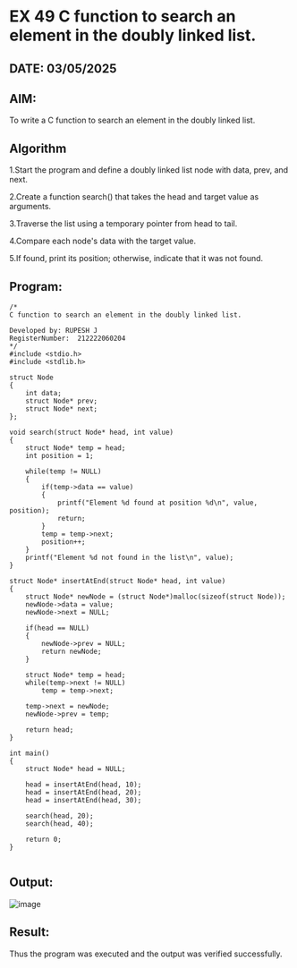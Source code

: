 # EX 49 C function to search an element in the doubly linked list.
## DATE: 03/05/2025
## AIM:
To write a C function to search an element in the doubly linked list.

## Algorithm
1.Start the program and define a doubly linked list node with data, prev, and next.

2.Create a function search() that takes the head and target value as arguments.

3.Traverse the list using a temporary pointer from head to tail.

4.Compare each node's data with the target value.

5.If found, print its position; otherwise, indicate that it was not found.

## Program:
```
/*
C function to search an element in the doubly linked list.

Developed by: RUPESH J
RegisterNumber:  212222060204
*/
#include <stdio.h>
#include <stdlib.h>

struct Node
{
    int data;
    struct Node* prev;
    struct Node* next;
};

void search(struct Node* head, int value)
{
    struct Node* temp = head;
    int position = 1;

    while(temp != NULL)
    {
        if(temp->data == value)
        {
            printf("Element %d found at position %d\n", value, position);
            return;
        }
        temp = temp->next;
        position++;
    }
    printf("Element %d not found in the list\n", value);
}

struct Node* insertAtEnd(struct Node* head, int value)
{
    struct Node* newNode = (struct Node*)malloc(sizeof(struct Node));
    newNode->data = value;
    newNode->next = NULL;

    if(head == NULL)
    {
        newNode->prev = NULL;
        return newNode;
    }

    struct Node* temp = head;
    while(temp->next != NULL)
        temp = temp->next;

    temp->next = newNode;
    newNode->prev = temp;

    return head;
}

int main()
{
    struct Node* head = NULL;

    head = insertAtEnd(head, 10);
    head = insertAtEnd(head, 20);
    head = insertAtEnd(head, 30);

    search(head, 20);
    search(head, 40);

    return 0;
}


```

## Output:

![image](https://github.com/user-attachments/assets/4ee03749-6446-44e4-b756-6397496d1f61)


## Result:
Thus the program was executed and the output was verified successfully.

